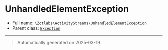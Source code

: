 
# UnhandledElementException





* Full name: `\Zotlabs\ActivityStreams\UnhandledElementException`
* Parent class: [`Exception`](../../Exception.md)






***
> Automatically generated on 2025-03-19
